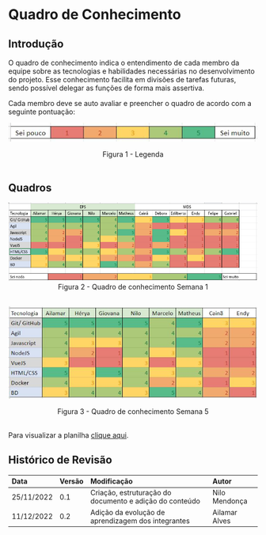 # Quadro de Conhecimento

## Introdução

O quadro de conhecimento indica o entendimento de cada membro da equipe sobre as tecnologias e habilidades necessárias no desenvolvimento do projeto. Esse conhecimento facilita em divisões de tarefas futuras, sendo possível delegar as funções de forma mais assertiva.

Cada membro deve se auto avaliar e preencher o quadro de acordo com a seguinte pontuação:

![Legenda](../assets/conhecimento-legenda.JPG)

<center>
<figcaption>
Figura 1 - Legenda
</figcaption>
</center>

<br/>

## Quadros

<img src="../../assets/knowledgeBoard.png"/>

<center>
<figcaption>
Figura 2 - Quadro de conhecimento Semana 1
</figcaption>
</center>

<br/>


![Legenda](../assets/conhecimento-atual.JPG)

<center>
<figcaption>
Figura 3 - Quadro de conhecimento Semana 5
</figcaption>
</center>

<br/>

<p  align="justify">Para visualizar a planilha <a href="https://docs.google.com/spreadsheets/d/14L3V5m_9iXuynDwgmaPua71b8ALLXdMpLuKV1Orrgoc/edit#gid=0">clique aqui</a>.</p>

## Histórico de Revisão
| Data       | Versão | Modificação | Autor |
| :--------- | :----- | :---------- | :---- |
| 25/11/2022 | 0.1    | Criação, estruturação do documento e adição do conteúdo | Nilo Mendonça |
| 11/12/2022 | 0.2    | Adição da evolução de aprendizagem dos integrantes | Ailamar Alves |
